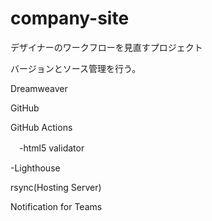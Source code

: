 # company-site
デザイナーのワークフローを見直すプロジェクト

バージョンとソース管理を行う。

Dreamweaver

GitHub

GitHub Actions

　-html5 validator
 
  -Lighthouse
  
rsync(Hosting Server)

Notification for Teams
